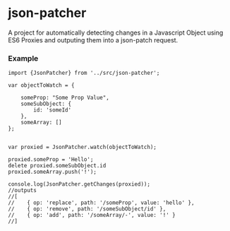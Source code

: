 # json-patcher #

A project for automatically detecting changes in a Javascript Object using ES6 Proxies and outputing them into a json-patch request.

### Example ###

```
import {JsonPatcher} from '../src/json-patcher';

var objectToWatch = {

    someProp: "Some Prop Value",
    someSubObject: {
        id: 'someId'
    },
    someArray: []
};


var proxied = JsonPatcher.watch(objectToWatch);

proxied.someProp = 'Hello';
delete proxied.someSubObject.id
proxied.someArray.push('!');

console.log(JsonPatcher.getChanges(proxied));
//outputs
//[
//    { op: 'replace', path: '/someProp', value: 'hello' },
//    { op: 'remove', path: '/someSubObject/id' },
//    { op: 'add', path: '/someArray/-', value: '!' }
//]


```